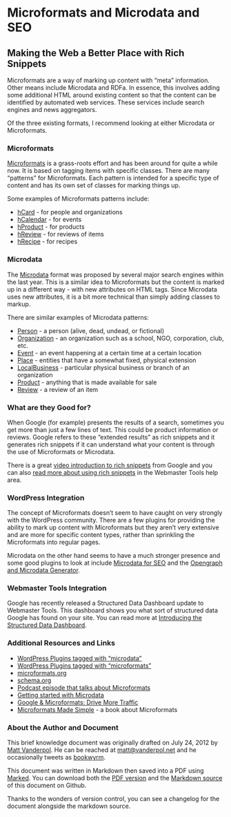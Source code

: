 # Microformats and Microdata and SEO

## Making the Web a Better Place with Rich Snippets

Microformats are a way of marking up content with “meta” information. Other means include Microdata and RDFa. In essence, this involves adding some additional HTML around existing content so that the content can be identified by automated web services. These services include search engines and news aggregators.

Of the three existing formats, I recommend looking at either Microdata or Microformats.

### Microformats

[Microformats][mf.org] is a grass-roots effort and has been around for quite a while now. It is based on tagging items with specific classes. There are many “patterns” for Microformats. Each pattern is intended for a specific type of content and has its own set of classes for marking things up.

Some examples of Microformats patterns include:

* [hCard](http://microformats.org/wiki/hcard) - for people and organizations
* [hCalendar](http://microformats.org/wiki/hcalendar) - for events
* [hProduct](http://microformats.org/wiki/hproduct) - for products
* [hReview](http://microformats.org/wiki/hreview) - for reviews of items
* [hRecipe](http://microformats.org/wiki/hrecipe) - for recipes

### Microdata

The [Microdata](scma.org) format was proposed by several major search engines within the last year. This is a similar idea to Microformats but the content is marked up in a different way - with new attributes on HTML tags. Since Microdata uses new attributes, it is a bit more technical than simply adding classes to markup.

There are similar examples of Microdata patterns:

* [Person](http://schema.org/Person) - a person (alive, dead, undead, or fictional)
* [Organization](http://schema.org/Organization) - an organization such as a school, NGO, corporation, club, etc.
* [Event](http://schema.org/Event) - an event happening at a certain time at a certain location
* [Place](http://schema.org/Place) - entities that have a somewhat fixed, physical extension
* [LocalBusiness](http://schema.org/LocalBusiness) - particular physical business or branch of an organization
* [Product](http://schema.org/Product) - anything that is made available for sale
* [Review](http://schema.org/Review) - a review of an item

### What are they Good for?

When Google (for example) presents the results of a search, sometimes you get more than just a few lines of text. This could be product information or reviews. Google refers to these “extended results” as rich snippets and it generates rich snippets if it can understand what your content is through the use of Microformats or Microdata.

There is a great [video introduction to rich snippets](http://www.youtube.com/watch?v=A-kX0Aut-18&feature=player_embedded) from Google and you can also [read more about using rich snippets](http://support.google.com/webmasters/bin/answer.py?hl=en&answer=99170) in the Webmaster Tools help area.  

### WordPress Integration

The concept of Microformats doesn’t seem to have caught on very strongly with the WordPress community. There are a few plugins for providing the ability to mark up content with Microformats but they aren’t very extensive and are more for specific content types, rather than sprinkling the Microformats into regular pages.

Microdata on the other hand seems to have a much stronger presence and some good plugins to look at include [Microdata for SEO](http://wordpress.org/extend/plugins/microdata-for-seo-by-optimum7com/) and the [Opengraph and Microdata Generator](http://wordpress.org/extend/plugins/opengraph-and-microdata-generator/).

### Webmaster Tools Integration

Google has recently released a Structured Data Dashboard update to Webmaster Tools. This dashboard shows you what sort of structured data Google has found on your site. You can read more at [Introducing the Structured Data Dashboard](http://googlewebmastercentral.blogspot.com/2012/07/introducing-structured-data-dashboard.html).

### Additional Resources and Links

* [WordPress Plugins tagged with “microdata”](http://wordpress.org/extend/plugins/tags/microdata)
* [WordPress Plugins tagged with “microformats”](http://wordpress.org/extend/plugins/tags/microformats)
* [microformats.org][mf.org]
* [schema.org][scma.org]
* [Podcast episode that talks about Microformats](http://nonbreakingspace.tv/emily-lewis/)
* [Getting started with Microdata](http://schema.org/docs/gs.html)
* [Google & Microformats: Drive More Traffic](http://yoast.com/google-microformats-conversion-rate-optimization-serps/)
* [Microformats Made Simple](http://microformatsmadesimple.com/) - a book about Microformats

[mf.org]: http://microformats.org
[scma.org]: http://schema.org

### About the Author and Document

This brief knowledge document was originally drafted on July 24, 2012 by [Matt Vanderpol](http://vanderpol.net). He can be reached at [matt@vanderpol.net](mailto:matt@vanderpol.net) and he occasionally tweets as [bookwyrm](http://twitter.com/bookwyrm).

This document was written in Markdown then saved into a PDF using [Marked](http://itunes.apple.com/us/app/marked/id448925439?mt=12). You can download both the [PDF version](http://git.io/ymCEeQ) and the [Markdown source](http://git.io/8LiXsg) of this document on Github.

Thanks to the wonders of version control, you can see a changelog for the document alongside the markdown source.

